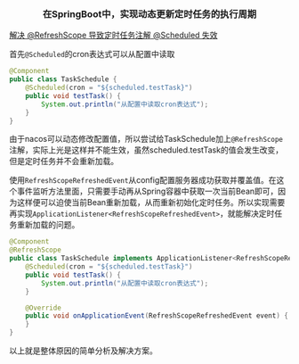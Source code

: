 ### <center>**在SpringBoot中，实现动态更新定时任务的执行周期**</center>

[解决 @RefreshScope 导致定时任务注解 @Scheduled 失效](https://blog.csdn.net/u012410733/article/details/125985361)

首先`@Scheduled`的cron表达式可以从配置中读取

```java
@Component
public class TaskSchedule {
    @Scheduled(cron = "${scheduled.testTask}")
    public void testTask() {
        System.out.println("从配置中读取cron表达式");
    }
}
```

由于nacos可以动态修改配置值，所以尝试给TaskSchedule加上`@RefreshScope`注解，实际上光是这样并不能生效，虽然scheduled.testTask的值会发生改变，但是定时任务并不会重新加载。

使用`RefreshScopeRefreshedEvent`从config配置服务器成功获取并覆盖值。在这个事件监听方法里面，只需要手动再从Spring容器中获取一次当前Bean即可，因为这样便可以迫使当前Bean重新加载，从而重新初始化定时任务。所以实现需要再实现`ApplicationListener<RefreshScopeRefreshedEvent>`，就能解决定时任务重新加载的问题。

``` java
@Component
@RefreshScope
public class TaskSchedule implements ApplicationListener<RefreshScopeRefreshedEvent> {
    @Scheduled(cron = "${scheduled.testTask}")
    public void testTask() {
        System.out.println("从配置中读取cron表达式");
    }

    @Override
    public void onApplicationEvent(RefreshScopeRefreshedEvent event) {
    }
}
```

以上就是整体原因的简单分析及解决方案。